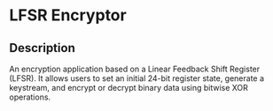 # LFSR Encryptor
## Description
An encryption application based on a Linear Feedback Shift Register (LFSR). It allows users to set an initial 24-bit register state, generate a keystream, and encrypt or decrypt binary data using bitwise XOR operations.
